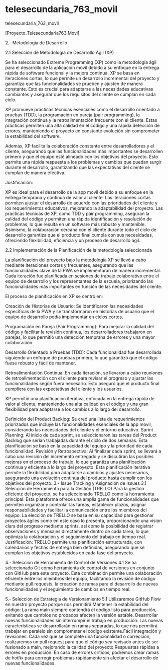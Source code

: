 # telesecundaria_763_movil
telesecundaria_763_movil



[Proyecto_Telesecundaria763 Movi]

2.- Metodología de Desarrollo

2.1 Selección de Metodología de Desarrollo Ágil (XP)

Se ha seleccionado Extreme Programming (XP) como la metodología ágil para el desarrollo de la aplicación movil debido a su enfoque en la entrega rápida de software funcional y la mejora continua. XP se basa en iteraciones cortas, lo que permite un desarrollo incremental del proyecto y garantiza que las funcionalidades se prueben y ajusten de manera constante. Esto es crucial para adaptarse a las necesidades educativas cambiantes y asegurar que los requisitos del cliente se cumplan en cada ciclo.

XP promueve prácticas técnicas esenciales como el desarrollo orientado a pruebas (TDD), la programación en pareja (pair programming), la integración continua y la retroalimentación frecuente con el cliente. Estas prácticas permiten una alta calidad en el código y una rápida detección de errores, manteniendo el proyecto en constante evolución sin comprometer la estabilidad del software.

Además, XP facilita la colaboración constante entre desarrolladores y el cliente, asegurando que las funcionalidades más importantes se desarrollen primero y que el equipo esté alineado con los objetivos del proyecto. Esto permite una rápida respuesta a los problemas y cambios que puedan surgir durante el desarrollo, garantizando que las expectativas del cliente se cumplan de manera efectiva.

Justificación:

XP es ideal para el desarrollo de la app movil debido a su enfoque en la entrega temprana y continua de valor al cliente. Las iteraciones cortas permiten ajustar el desarrollo de acuerdo con las prioridades del cliente y los requerimientos educativos, mejorando la adaptabilidad del proyecto. Las prácticas técnicas de XP, como TDD y pair programming, aseguran la calidad del código y permiten una rápida identificación y resolución de problemas, lo que resulta en un software más robusto y mantenible. Asimismo, la colaboración cercana con el cliente durante todo el ciclo de desarrollo garantiza que el producto final cumpla con sus necesidades, ofreciendo flexibilidad, eficiencia y un proceso de desarrollo ágil.

2.2 Implementación de la Planificación de la metodología seleccionada

La planificación del proyecto bajo la metodología XP se llevó a cabo mediante iteraciones cortas y frecuentes, asegurando que las funcionalidades clave de la PWA se implementaran de manera incremental. Cada iteración fue planificada en sesiones de trabajo colaborativo entre el equipo de desarrollo y los representantes de la escuela, priorizando las funcionalidades más importantes en función de las necesidades del cliente.

El proceso de planificación en XP se centró en:

Creación de Historias de Usuario: Se identificaron las necesidades específicas de la PWA y se transformaron en historias de usuario que el equipo de desarrollo podía implementar en ciclos cortos.

Programación en Pareja (Pair Programming): Para mejorar la calidad del código y facilitar la revisión continua, los desarrolladores trabajaron en parejas, lo que permitió una detección temprana de errores y una mayor colaboración.

Desarrollo Orientado a Pruebas (TDD): Cada funcionalidad fue desarrollada siguiendo un enfoque de pruebas primero, lo que garantizó que el código fuese robusto y fácil de mantener.

Retroalimentación Continua: En cada iteración, se llevaron a cabo reuniones de retroalimentación con el cliente para revisar el progreso y ajustar las funcionalidades según fuera necesario. Esto aseguró que el producto final cumpliera con las expectativas del cliente y los usuarios.

XP permitió una planificación iterativa, enfocada en la entrega rápida de valor al cliente, manteniendo una alta calidad en el código y una gran flexibilidad para adaptarse a los cambios a lo largo del desarrollo.

Definición del Product Backlog: Se creó una lista de requerimientos priorizados que incluye las funcionalidades esenciales de la app movil, considerando las necesidades del cliente y el entorno educativo.
Sprint Planning: Al inicio de cada sprint, se seleccionaron las tareas del Product Backlog que serían trabajadas durante el ciclo de dos semanas. Esta planificación se basó en la capacidad del equipo y la prioridad de cada funcionalidad.
Revisión y Retrospectiva: Al finalizar cada sprint, se llevará a cabo una revisión del incremento entregado y se discutirán las posibles mejoras en el proceso de trabajo, lo que garantiza una planificación continua y eficiente a lo largo del proyecto. Esta planificación iterativa permite la flexibilidad para adaptarse a cambios y ajustes necesarios, asegurando una evolución continua del producto hasta cumplir con los objetivos del proyecto.
3.- Issue Tracking y Asignación de Issues 3.1 Selección de Herramienta para la Gestión (TRELLO) Para la gestión eficiente del proyecto, se ha seleccionado TRELLO como la herramienta principal. Esta plataforma ofrece una amplia gama de funcionalidades que permiten organizar y controlar las tareas, establecer plazos, asignar responsabilidades y facilitar la comunicación entre los miembros del equipo. La elección de TRELLO se basa en su capacidad para gestionar proyectos ágiles como en este caso lo presenta, proporcionando una visión clara del progreso mediante sprints, así como la posibilidad de registrar observaciones y mensajes directamente dentro de cada tarea, lo que optimiza la colaboración y el seguimiento del trabajo en tiempo real. Justificación: TRELLO permite una planificación estructurada, con calendarios y fechas de entrega bien definidas, asegurando que se cumplan los objetivos establecidos en cada fase del proyecto.

4.- Selección de Herramienta de Control de Versiones 4.1 Se ha seleccionado Git como herramienta de control de versiones en conjunto con GitHub para este proyecto. Esta combinación permite una colaboración eficiente entre los miembros del equipo, facilitando la revisión de código mediante pull requests, la creación de ramas para el desarrollo de nuevas funcionalidades y el seguimiento de cambios en tiempo real.

5.- Selección de Estrategia de Versionamiento 5.1 Utilizaremos GitHub Flow en nuestro proyecto porque nos permitirá Mantener la estabilidad del código: La rama main siempre contendrá el código listo para producción, evitando que cambios no probados afecten la versión estable. Desarrollar nuevas funcionalidades sin interrumpir el trabajo en producción: Las nuevas características se desarrollarán en ramas separadas, lo que nos permitirá trabajar en paralelo sin comprometer el código existente.Fácil integración y revisiones: Cada vez que se complete una funcionalidad o corrección, realizaremos un pull request para que el código sea revisado antes de ser fusionado a main, mejorando la calidad del proyecto.Respuestas rápidas a errores en producción: En caso de errores críticos, podremos crear ramas de hotfix para corregir problemas rápidamente sin afectar el desarrollo de nuevas funcionalidades.
